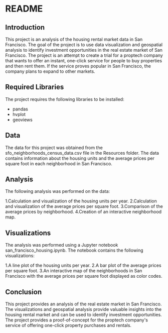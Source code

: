 # README
## Introduction
This project is an analysis of the housing rental market data in San Francisco. The goal of the project is to use data visualization and geospatial analysis to identify investment opportunities in the real estate market of San Francisco. The project is an attempt to create a trial for a proptech company that wants to offer an instant, one-click service for people to buy properties and then rent them. If the service proves popular in San Francisco, the company plans to expand to other markets.

## Required Libraries
The project requires the following libraries to be installed:

* pandas
* hvplot
* geoviews

## Data
The data for this project was obtained from the sfo_neighborhoods_census_data.csv file in the Resources folder. The data contains information about the housing units and the average prices per square foot in each neighborhood in San Francisco.

## Analysis
The following analysis was performed on the data:

1.Calculation and visualization of the housing units per year.
2.Calculation and visualization of the average prices per square foot.
3.Comparison of the average prices by neighborhood.
4.Creation of an interactive neighborhood map.

## Visualizations
The analysis was performed using a Jupyter notebook san_francisco_housing.ipynb. The notebook contains the following visualizations:

1.A line plot of the housing units per year.
2.A bar plot of the average prices per square foot.
3.An interactive map of the neighborhoods in San Francisco with the average prices per square foot displayed as color codes.

## Conclusion
This project provides an analysis of the real estate market in San Francisco. The visualizations and geospatial analysis provide valuable insights into the housing rental market and can be used to identify investment opportunities. The project provides a proof-of-concept for the proptech company's service of offering one-click property purchases and rentals.
